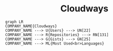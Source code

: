 <h1 align="center">Cloudways</h1>

```mermaid
graph LR
COMPANY_NAME{Cloudways}
COMPANY_NAME ---> U{Users} ---> UN[22]
COMPANY_NAME ---> R{Repositories} ---> RN[131]
COMPANY_NAME ---> G{Gists} ---> GN[25]
COMPANY_NAME ---> ML{Most Used<br>Languages}
```
